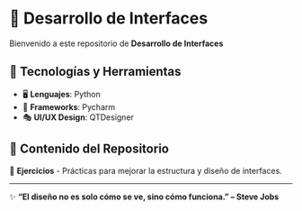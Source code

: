 # 🎨 Desarrollo de Interfaces

Bienvenido a este repositorio de **Desarrollo de Interfaces**

## 📌 Tecnologías y Herramientas

- 🖥️ **Lenguajes**: Python
- 🎨 **Frameworks**: Pycharm
- 🎭 **UI/UX Design**: QTDesigner

## 📖 Contenido del Repositorio

📌 **Ejercicios** - Prácticas para mejorar la estructura y diseño de interfaces.  

---
✨ **“El diseño no es solo cómo se ve, sino cómo funciona.” – Steve Jobs**
